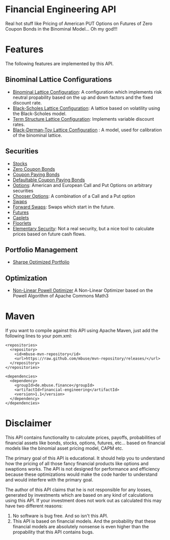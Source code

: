 Financial Engineering API
=========================

Real hot stuff like Pricing of American PUT Options on Futures of Zero Coupon Bonds in the 
Binominal Model... Oh my god!!!



# Features

The following features are implemented by this API.

## Binominal Lattice Configurations

 * [Binominal Lattice Configuration](src/main/java/de/mbuse/finance/binominal/lattice/BinominalLatticeConfiguration.java): A configuration which implements risk neutral propability based on the up and down factors and the fixed discount rate.
 * [Black-Scholes Lattice Configuration](src/main/java/de/mbuse/finance/binominal/lattice/BlackScholesLatticeConfiguration.java): A lattice based on volatility using the Black-Scholes model.
 * [Term Structure Lattice Configuration](src/main/java/de/mbuse/finance/binominal/lattice/TermStructureLatticeConfiguration.java): Implements variable discount rates.
 * [Black-Derman-Toy Lattice Configuration](src/main/java/de/mbuse/finance/binominal/lattice/BlackDermanToyLatticeConfiguration.java) : A model, used for calibration of the binominal lattice.

## Securities
 * [Stocks](src/main/java/de/mbuse/finance/binominal/security/Stock.java)
 * [Zero Coupon Bonds](src/main/java/de/mbuse/finance/binominal/security/ZeroCouponBond.java)
 * [Coupon Paying Bonds](src/main/java/de/mbuse/finance/binominal/security/CouponPayingBond.java)
 * [Defaultable Coupon Paying Bonds](src/main/java/de/mbuse/finance/binominal/security/DefaultableCouponPayingBond.java)
 * [Options](src/main/java/de/mbuse/finance/binominal/security/Option.java): American and European Call and Put Options on arbitrary securities
 * [Chooser Options](src/main/java/de/mbuse/finance/binominal/security/ChooserOption.java): A combination of a Call and a Put option
 * [Swaps](src/main/java/de/mbuse/finance/binominal/security/Swap.java)
 * [Forward Swaps](src/main/java/de/mbuse/finance/binominal/security/ForwardSwap.java): Swaps which start in the future.
 * [Futures](src/main/java/de/mbuse/finance/binominal/security/Future.java)
 * [Caplets](src/main/java/de/mbuse/finance/binominal/security/Caplet.java)
 * [Floorlets](src/main/java/de/mbuse/finance/binominal/security/Floorlet.java)
 * [Elementary Security](src/main/java/de/mbuse/finance/binominal/security/ElementarySecurity.java): Not a real security, but a nice tool to calculate prices based on future cash flows.

## Portfolio Management
 * [Sharpe Optimized Portfolio](src/main/java/de/mbuse/finance/portfolio/example/SharpesEffectivePortfolioExample.java)

## Optimization
 * [Non-Linear Powell Optimizer](src/main/java/de/mbuse/finance/optimization/Optimizer.java) A Non-Linear Optimizer based on the Powell Algorithm of Apache Commons Math3

# Maven

If you want to compile against this API using Apache Maven, just add the following lines to your pom.xml:

    <repositories>
      <repository>
        <id>mbuse-mvn-repository</id>
        <url>https://raw.github.com/mbuse/mvn-repository/releases/</url>
      </repository>
    </repositories>
    
    <dependencies>
      <dependency>
        <groupId>de.mbuse.finance</groupId>
        <artifactId>financial-engineering</artifactId>
        <version>1.1</version>
      </dependency>
    </dependencies>

# Disclaimer

This API contains functionality to calculate prices, payoffs, probabilities of financial assets
like bonds, stocks, options, futures, etc... based on financial models like the binomial asset 
pricing model, CAPM etc.

The primary goal of this API is educational. It should help you to understand how the pricing of all those fancy
financial products like options and swaptions works. The API is not designed for performance and efficiency
because these optimizations would make the code harder to understand and would interfere with the primary goal.

The author of this API claims that he is not responsible for any losses, generated by investments 
which are based on any kind of calculations using this API. If your investment does not work out 
as calculated this may have two different reasons:

 1. No software is bug free. And so isn't this API.
 2. This API is based on financial models. And the probability that these financial models are absolutely
    nonsense is even higher than the propability that this API contains bugs.

